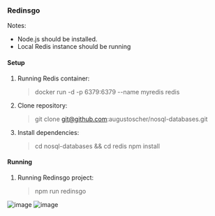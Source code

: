 ### Redinsgo
Notes:
- Node.js should be installed.
- Local Redis instance should be running

#### Setup
1. Running Redis container:
   > docker run -d -p 6379:6379 --name myredis redis

2. Clone repository:
   > git clone git@github.com:augustoscher/nosql-databases.git

3. Install dependencies:
   > cd nosql-databases && cd redis
   > npm install  

#### Running
1. Running Redinsgo project:

   > npm run redinsgo

![image](https://user-images.githubusercontent.com/9935397/75674990-01362780-5c65-11ea-814c-b67c4ed347ad.png)
![image](https://user-images.githubusercontent.com/9935397/75675080-2e82d580-5c65-11ea-8742-b7dcb5a6df95.png)



